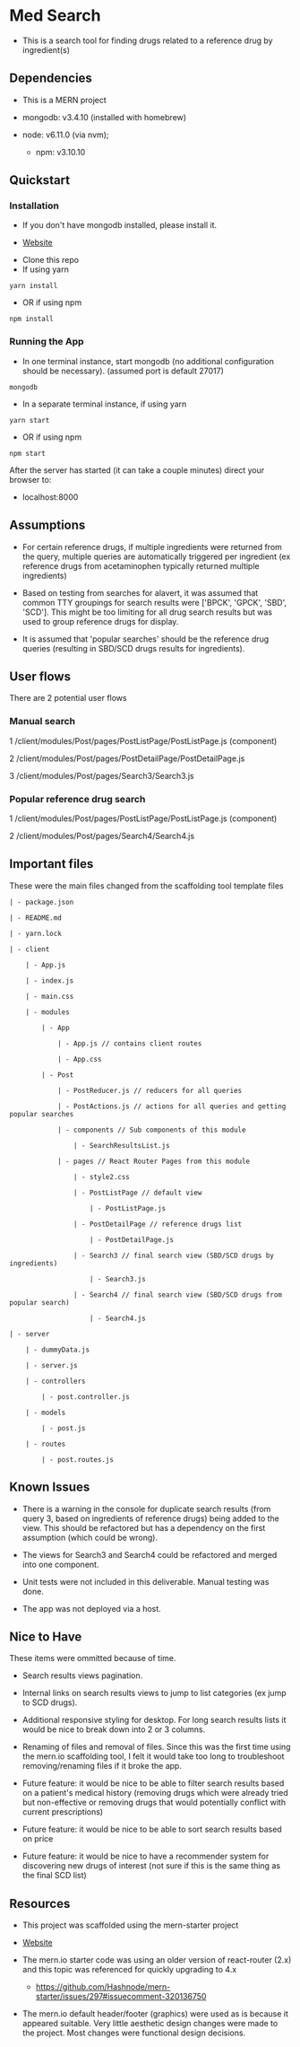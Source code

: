 # Med Search

* This is a search tool for finding drugs related to a reference drug by ingredient(s)

## Dependencies

* This is a MERN project

* mongodb: v3.4.10 (installed with homebrew)
* node: v6.11.0 (via nvm); 
  * npm: v3.10.10

## Quickstart

### Installation

* If you don't have mongodb installed, please install it. 
- [Website](https://www.mongodb.com/download-center?jmp=nav#community)

* Clone this repo
* If using yarn
```
yarn install
```

* OR if using npm
```
npm install
```

### Running the App

* In one terminal instance, start mongodb (no additional configuration should be necessary).
(assumed port is default 27017)
```
mongodb
```

* In a separate terminal instance, if using yarn
```
yarn start
```

* OR if using npm
```
npm start
```

After the server has started (it can take a couple minutes) direct your browser to:
* localhost:8000

## Assumptions

* For certain reference drugs, if multiple ingredients were returned from the query, multiple queries are automatically triggered per ingredient (ex reference drugs from acetaminophen typically returned multiple ingredients)

* Based on testing from searches for alavert, it was assumed that common TTY groupings for search results were ['BPCK', 'GPCK', 'SBD', 'SCD']. This might be too limiting for all drug search results but was used to group reference drugs for display.

* It is assumed that 'popular searches' should be the reference drug queries (resulting in SBD/SCD drugs results for ingredients).

## User flows

There are 2 potential user flows

### Manual search

1 /client/modules/Post/pages/PostListPage/PostListPage.js (component)

2 /client/modules/Post/pages/PostDetailPage/PostDetailPage.js

3 /client/modules/Post/pages/Search3/Search3.js

### Popular reference drug search

1 /client/modules/Post/pages/PostListPage/PostListPage.js (component)

2 /client/modules/Post/pages/Search4/Search4.js

## Important files

These were the main files changed from the scaffolding tool template files

```
| - package.json

| - README.md

| - yarn.lock

| - client

    | - App.js

    | - index.js

    | - main.css

    | - modules 

        | - App

            | - App.js // contains client routes

            | - App.css

        | - Post

            | - PostReducer.js // reducers for all queries

            | - PostActions.js // actions for all queries and getting popular searches

            | - components // Sub components of this module

                | - SearchResultsList.js

            | - pages // React Router Pages from this module

                | - style2.css

                | - PostListPage // default view

                    | - PostListPage.js

                | - PostDetailPage // reference drugs list

                    | - PostDetailPage.js

                | - Search3 // final search view (SBD/SCD drugs by ingredients)

                    | - Search3.js

                | - Search4 // final search view (SBD/SCD drugs from popular search)

                    | - Search4.js

| - server

    | - dummyData.js

    | - server.js

    | - controllers

        | - post.controller.js

    | - models

        | - post.js

    | - routes

        | - post.routes.js
```

## Known Issues

* There is a warning in the console for duplicate search results (from query 3, based on ingredients of reference drugs) being added to the view. This should be refactored but has a dependency on the first assumption (which could be wrong).

* The views for Search3 and Search4 could be refactored and merged into one component.

* Unit tests were not included in this deliverable. Manual testing was done.

* The app was not deployed via a host.

## Nice to Have

These items were ommitted because of time.

* Search results views pagination.

* Internal links on search results views to jump to list categories (ex jump to SCD drugs).

* Additional responsive styling for desktop. For long search results lists it would be nice to break down into 2 or 3 columns.

* Renaming of files and removal of files. Since this was the first time using the mern.io scaffolding tool, I felt it would take too long to troubleshoot removing/renaming files if it broke the app.

* Future feature: it would be nice to be able to filter search results based on a patient's medical history (removing drugs which were already tried but non-effective or removing drugs that would potentially conflict with current prescriptions)

* Future feature: it would be nice to be able to sort search results based on price

* Future feature: it would be nice to have a recommender system for discovering new drugs of interest (not sure if this is the same thing as the final SCD list)

## Resources

* This project was scaffolded using the mern-starter project
- [Website](http://mern.io)

* The mern.io starter code was using an older version of react-router (2.x) and this topic was referenced for quickly upgrading to 4.x
  * https://github.com/Hashnode/mern-starter/issues/297#issuecomment-320136750

* The mern.io default header/footer (graphics) were used as is because it appeared suitable. Very little aesthetic design changes were made to the project. Most changes were functional design decisions.


